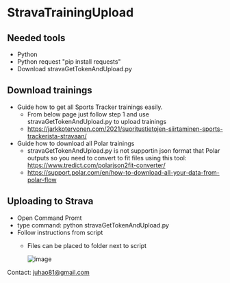 # StravaTrainingUpload
## Needed tools
- Python
- Python request "pip install requests"
- Download stravaGetTokenAndUpload.py

## Download trainings
- Guide how to get all Sports Tracker trainings easily.
   * From below page just follow step 1 and use stravaGetTokenAndUpload.py to upload trainings
   * https://jarkkotervonen.com/2021/suoritustietojen-siirtaminen-sports-trackerista-stravaan/
- Guide how to download all Polar trainings
   * stravaGetTokenAndUpload.py is not supportin json format that Polar outputs so you need to convert to fit files using this tool: https://www.tredict.com/polarjson2fit-converter/
   * https://support.polar.com/en/how-to-download-all-your-data-from-polar-flow

## Uploading to Strava
- Open Command Promt
- type command: python stravaGetTokenAndUpload.py
- Follow instructions from script
   * Files can be placed to folder next to script
     
     ![image](https://github.com/JuhaO81/StravaTrainingUpload/assets/29195184/f695b61d-4565-44aa-99e7-6cbca4c72aee)


Contact: juhao81@gmail.com
